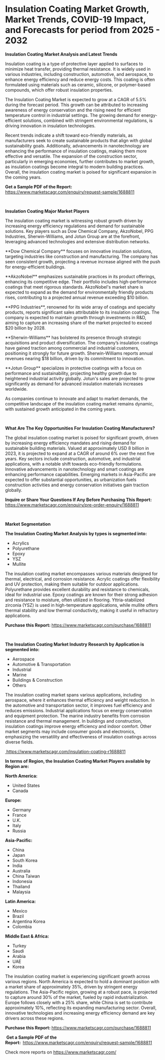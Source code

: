 <p><h1>Insulation Coating Market Growth, Market Trends, COVID-19 Impact, and Forecasts for period from 2025 - 2032</h1></p><p><strong>Insulation Coating Market Analysis and Latest Trends</strong></p>
<p><p>Insulation coating is a type of protective layer applied to surfaces to minimize heat transfer, providing thermal resistance. It is widely used in various industries, including construction, automotive, and aerospace, to enhance energy efficiency and reduce energy costs. This coating is often formulated using materials such as ceramic, silicone, or polymer-based compounds, which offer robust insulation properties.</p><p>The Insulation Coating Market is expected to grow at a CAGR of 5.5% during the forecast period. This growth can be attributed to increasing awareness of energy conservation and the rising need for efficient temperature control in industrial settings. The growing demand for energy-efficient solutions, combined with stringent environmental regulations, is driving innovation in insulation technologies.</p><p>Recent trends indicate a shift toward eco-friendly materials, as manufacturers seek to create sustainable products that align with global sustainability goals. Additionally, advancements in nanotechnology are enhancing the performance of insulation coatings, making them more effective and versatile. The expansion of the construction sector, particularly in emerging economies, further contributes to market growth, as insulation coatings become integral to modern building practices. Overall, the insulation coating market is poised for significant expansion in the coming years.</p></p>
<p><strong>Get a Sample PDF of the Report:&nbsp;</strong> <a href="https://www.marketscagr.com/enquiry/request-sample/1688811?utm_campaign=3448&utm_medium=2&utm_source=Github&utm_content=ia&utm_term=01042025&utm_id=insulation-coating">https://www.marketscagr.com/enquiry/request-sample/1688811</a></p>
<p>&nbsp;</p>
<p><strong>Insulation Coating Major Market Players</strong></p>
<p><p>The insulation coating market is witnessing robust growth driven by increasing energy efficiency regulations and demand for sustainable solutions. Key players such as Dow Chemical Company, AkzoNobel, PPG Industries, Sherwin-Williams, and Jotun Group are at the forefront, leveraging advanced technologies and extensive distribution networks.</p><p>**Dow Chemical Company** focuses on innovative insulation solutions, targeting industries like construction and manufacturing. The company has seen consistent growth, projecting a revenue increase aligned with the push for energy-efficient buildings.</p><p>**AkzoNobel** emphasizes sustainable practices in its product offerings, enhancing its competitive edge. Their portfolio includes high-performance coatings that meet rigorous standards. AkzoNobel's market share is expected to expand as the demand for environmentally friendly products rises, contributing to a projected annual revenue exceeding $10 billion.</p><p>**PPG Industries**, renowned for its wide array of coatings and specialty products, reports significant sales attributable to its insulation coatings. The company is expected to maintain growth through investments in R&D, aiming to capture an increasing share of the market projected to exceed $20 billion by 2028. </p><p>**Sherwin-Williams** has bolstered its presence through strategic acquisitions and product diversification. The company’s insulation coatings have gained traction among commercial and industrial customers, positioning it strongly for future growth. Sherwin-Williams reports annual revenues nearing $18 billion, driven by its commitment to innovation.</p><p>**Jotun Group** specializes in protective coatings with a focus on performance and sustainability, projecting healthy growth due to heightened industrial activity globally. Jotun's sales are projected to grow significantly as demand for advanced insulation materials increases worldwide.</p><p>As companies continue to innovate and adapt to market demands, the competitive landscape of the insulation coating market remains dynamic, with sustained growth anticipated in the coming years.</p></p>
<p>&nbsp;</p>
<p><strong>What Are The Key Opportunities For Insulation Coating Manufacturers?</strong></p>
<p><p>The global insulation coating market is poised for significant growth, driven by increasing energy efficiency mandates and rising demand for sustainable building materials. Valued at approximately USD 8 billion in 2023, it is projected to expand at a CAGR of around 6% over the next five years. Key sectors include construction, automotive, and industrial applications, with a notable shift towards eco-friendly formulations. Innovative advancements in nanotechnology and smart coatings are enhancing performance capabilities. Emerging markets in Asia-Pacific are expected to offer substantial opportunities, as urbanization fuels construction activities and energy conservation initiatives gain traction globally.</p></p>
<p><strong>Inquire or Share Your Questions If Any Before Purchasing This Report:</strong> <a href="https://www.marketscagr.com/enquiry/pre-order-enquiry/1688811?utm_campaign=3448&utm_medium=2&utm_source=Github&utm_content=ia&utm_term=01042025&utm_id=insulation-coating">https://www.marketscagr.com/enquiry/pre-order-enquiry/1688811</a></p>
<p>&nbsp;</p>
<p><strong>Market Segmentation</strong></p>
<p><strong>The Insulation Coating Market Analysis by types is segmented into:</strong></p>
<p><ul><li>Acrylics</li><li>Polyurethane</li><li>Epoxy</li><li>YSZ</li><li>Mullite</li></ul></p>
<p><p>The insulation coating market encompasses various materials designed for thermal, electrical, and corrosion resistance. Acrylic coatings offer flexibility and UV protection, making them suitable for outdoor applications. Polyurethane provides excellent durability and resistance to chemicals, ideal for industrial use. Epoxy coatings are known for their strong adhesion and resistance to moisture, often utilized in flooring. Yttria-stabilized zirconia (YSZ) is used in high-temperature applications, while mullite offers thermal stability and low thermal conductivity, making it useful in refractory applications.</p></p>
<p><strong>Purchase this Report:&nbsp;</strong><a href="https://www.marketscagr.com/purchase/1688811?utm_campaign=3448&utm_medium=2&utm_source=Github&utm_content=ia&utm_term=01042025&utm_id=insulation-coating">https://www.marketscagr.com/purchase/1688811</a></p>
<p>&nbsp;</p>
<p><strong>The Insulation Coating Market Industry Research by Application is segmented into:</strong></p>
<p><ul><li>Aerospace</li><li>Automotive & Transportation</li><li>Industrial</li><li>Marine</li><li>Buildings & Construction</li><li>Others</li></ul></p>
<p><p>The insulation coating market spans various applications, including aerospace, where it enhances thermal efficiency and weight reduction. In the automotive and transportation sector, it improves fuel efficiency and reduces emissions. Industrial applications focus on energy conservation and equipment protection. The marine industry benefits from corrosion resistance and thermal management. In buildings and construction, insulation coatings improve energy efficiency and indoor comfort. Other market segments may include consumer goods and electronics, emphasizing the versatility and effectiveness of insulation coatings across diverse fields.</p></p>
<p><a href="https://www.marketscagr.com/insulation-coating-r1688811?utm_campaign=3448&utm_medium=2&utm_source=Github&utm_content=ia&utm_term=01042025&utm_id=insulation-coating">&nbsp;https://www.marketscagr.com/insulation-coating-r1688811</a></p>
<p><strong>In terms of Region, the Insulation Coating Market Players available by Region are:</strong></p>
<p>
    <p> <strong> North America: </strong>
        <ul>
            <li>United States</li>
            <li>Canada</li>
        </ul>
        </p> 
    <p> <strong> Europe: </strong>
        <ul>
            <li>Germany</li>
            <li>France</li>
            <li>U.K.</li>
            <li>Italy</li>
            <li>Russia</li>
        </ul>
        </p> 
    <p> <strong> Asia-Pacific: </strong>
        <ul>
            <li>China</li>
            <li>Japan</li>
            <li>South Korea</li>
            <li>India</li>
            <li>Australia</li>
            <li>China Taiwan</li>
            <li>Indonesia</li>
            <li>Thailand</li>
            <li>Malaysia</li>
        </ul>
        </p> 
    <p> <strong> Latin America: </strong>
        <ul>
            <li>Mexico</li>
            <li>Brazil</li>
            <li>Argentina Korea</li>
            <li>Colombia</li>
        </ul>
        </p> 
    <p> <strong> Middle East & Africa: </strong>
        <ul>
            <li>Turkey</li>
            <li>Saudi</li>
            <li>Arabia</li>
            <li>UAE</li>
            <li>Korea</li>
        </ul>
    </p>
    </p>
<p><p>The insulation coating market is experiencing significant growth across various regions. North America is expected to hold a dominant position with a market share of approximately 35%, driven by stringent energy regulations. The Asia-Pacific region, growing at a robust pace, is projected to capture around 30% of the market, fueled by rapid industrialization. Europe follows closely with a 25% share, while China is set to contribute approximately 10%, reflecting its expanding manufacturing sector. Overall, innovative technologies and increasing energy efficiency demand are key drivers across these regions.</p></p>
<p><strong>Purchase this Report: </strong><a href="https://www.marketscagr.com/purchase/1688811?utm_campaign=3448&utm_medium=2&utm_source=Github&utm_content=ia&utm_term=01042025&utm_id=insulation-coating">https://www.marketscagr.com/purchase/1688811</a></p>
<p>&nbsp;<strong>Get a Sample PDF of the Report:&nbsp;&nbsp;</strong><a href="https://www.marketscagr.com/enquiry/request-sample/1688811?utm_campaign=3448&utm_medium=2&utm_source=Github&utm_content=ia&utm_term=01042025&utm_id=insulation-coating">https://www.marketscagr.com/enquiry/request-sample/1688811</a></p>
<p><strong></strong></p>
<p>Check more reports on <a href="https://www.marketscagr.com/?utm_campaign=3448&utm_medium=2&utm_source=Github&utm_content=ia&utm_term=01042025&utm_id=insulation-coating">https://www.marketscagr.com/</a></p>